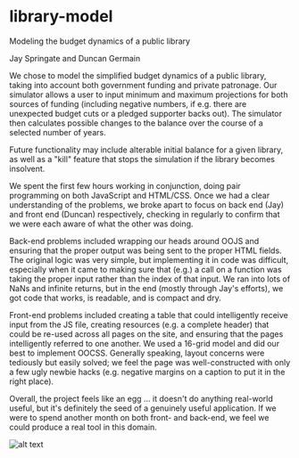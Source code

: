 # library-model
Modeling the budget dynamics of a public library

Jay Springate and Duncan Germain

We chose to model the simplified budget dynamics of a public library, taking into account both government funding and private patronage.  Our simulator allows a user to input minimum and maximum projections for both sources of funding (including negative numbers, if e.g. there are unexpected budget cuts or a pledged supporter backs out).  The simulator then calculates possible changes to the balance over the course of a selected number of years.

Future functionality may include alterable initial balance for a given library, as well as a "kill" feature that stops the simulation if the library becomes insolvent.

We spent the first few hours working in conjunction, doing pair programming on both JavaScript and HTML/CSS.  Once we had a clear understanding of the problems, we broke apart to focus on back end (Jay) and front end (Duncan) respectively, checking in regularly to confirm that we were each aware of what the other was doing.

Back-end problems included wrapping our heads around OOJS and ensuring that the proper output was being sent to the proper HTML fields.  The original logic was very simple, but implementing it in code was difficult, especially when it came to making sure that (e.g.) a call on a function was taking the proper input rather than the index of that input.  We ran into lots of NaNs and infinite returns, but in the end (mostly through Jay's efforts), we got code that works, is readable, and is compact and dry.

Front-end problems included creating a table that could intelligently receive input from the JS file, creating resources (e.g. a complete header) that could be re-used across all pages on the site, and ensuring that the pages intelligently referred to one another.  We used a 16-grid model and did our best to implement OOCSS.  Generally speaking, layout concerns were tediously but easily solved; we feel the page was well-constructed with only a few ugly newbie hacks (e.g. negative margins on a caption to put it in the right place).

Overall, the project feels like an egg ... it doesn't do anything real-world useful, but it's definitely the seed of a genuinely useful application.  If we were to spend another month on both front- and back-end, we feel we could produce a real tool in this domain.


![alt text](diagram.png) 
